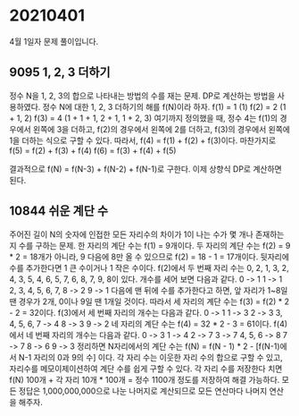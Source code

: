 # 20210401
4월 1일자 문제 풀이입니다.

## 9095 1, 2, 3 더하기
정수 N을 1, 2, 3의 합으로 나타내는 방법의 수를 재는 문제.
DP로 계산하는 방법을 사용하였다.
정수 N에 대한 1, 2, 3 더하기의 해를 f(N)이라 하자.
f(1) = 1 (1)
f(2) = 2 (1 + 1, 2)
f(3) = 4 (1 + 1 + 1, 2 + 1, 1 + 2, 3)
여기까지 정의했을 때,
정수 4는 f(1)의 경우에서 왼쪽에 3을 더하고,
f(2)의 경우에서 왼쪽에 2를 더하고,
f(3)의 경우에서 왼쪽에 1을 더하는 식으로 구할 수 있다.
따라서, f(4) = f(1) + f(2) + f(3)이다.
마찬가지로
f(5) = f(2) + f(3) + f(4)
f(6) = f(3) + f(4) + f(5)

결과적으로 f(N) = f(N-3) + f(N-2) + f(N-1)로 구한다.
이제 상향식 DP로 계산하면 된다.

## 10844 쉬운 계단 수
주어진 길이 N의 숫자에 인접한 모든 자리수의 차이가 1이 나는 수가 몇 개나 존재하는지 수를 구하는 문제.
한 자리의 계단 수는 f(1) = 9개이다.
두 자리의 계단 수는 f(2) = 9 * 2 = 18개가 아니라, 9 다음에 8만 올 수 있으므로 f(2) = 18 - 1 = 17개이다.
뒷자리에 수를 추가한다면 1 큰 수이거나 1 작은 수이다.
f(2)에서 두 번째 자리 수는 0, 2, 1, 3, 2, 4, 3, 5, 4, 6, 5, 7, 6, 8, 7, 9, 8이 있다.
개수를 세어 보면 다음과 같다.
0 -> 1
1 -> 1
2, 3, 4, 5, 6, 7, 8 -> 2
9 -> 1
다음에 맨 뒤에 수를 추가한다고 하면, 앞 자리가 1~8일 땐 경우가 2개, 0이나 9일 땐 1개일 것이다. 
따라서 세 자리의 계단 수는 f(3) = f(2) * 2 - 2 = 32이다.
f(3)에서 세 번째 자리의 개수는 다음과 같다.
0 -> 1
1 -> 3
2 -> 3
3, 4, 5, 6, 7 -> 4
8 -> 3
9 -> 2
네 자리의 계단 수는 f(4) = 32 * 2 - 3 = 61이다.
f(4)에서 네 번째 자리의 개수는 다음과 같다.
0 -> 3
1 -> 4
2 -> 7
3 -> 7
4, 5, 6 -> 8
7 -> 7
8 -> 6
9 -> 3
정리하면 N자리에서의 계단 수는 f(N) = f(N - 1) * 2 - [f(N-1)에서 N-1 자리의 0과 9의 수]
이다.
각 자리 수는 이웃한 자리 수의 합으로 구할 수 있고, 자리수를 메모이제이션하여 계단 수를 쉽게 구할 수 있다.
각 자리 수를 저장한다 치면 f(N) 100개 + 각 자리 10개 * 100개 = 정수 1100개 정도를 저장하여 해결 가능하다.
모든 정답은 1,000,000,000으로 나눈 나머지로 계산되므로 모든 연산마다 나머지 연산을 해주자.